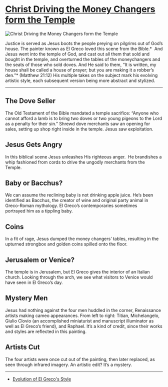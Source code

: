 # [Christ Driving the Money Changers form the Temple](http://artstories.artsmia.org/#/o/278)
![Christ Driving the Money Changers form the Temple](http://api.artsmia.org/images/278/large.jpg)

Justice is served as Jesus boots the people preying on pilgrims out of God’s house. The painter known as El Greco loved this scene from the Bible.*  And Jesus went into the temple of God, and cast out all them that sold and bought in the temple, and overturned the tables of the moneychangers and the seats of those who sold doves. And He said to them, “It is written, my house shall be called a house of prayer; but you are making it a robber’s den.”* (Matthew 21:12) His multiple takes on the subject mark his evolving artistic style, each subsequent version being more abstract and stylized.

---

## The Dove Seller

The Old Testament of the Bible mandated a temple sacrifice: “Anyone who cannot afford a lamb is to bring two doves or two young pigeons to the Lord as a penalty for their sin.” Shrewd dove merchants saw an opening for sales, setting up shop right inside in the temple. Jesus saw exploitation.

## Jesus Gets Angry

In this biblical scene Jesus unleashes His righteous anger.  He brandishes a whip fashioned from cords to drive the ungodly merchants from the Temple. 

## Baby or Bacchus?

We can assume the reclining baby is not drinking apple juice. He’s been identified as Bacchus, the creator of wine and original party animal in Greco-Roman mythology. El Greco’s contemporaries sometimes portrayed him as a tippling baby.

## Coins

In a fit of rage, Jesus dumped the money changers’ tables, resulting in the upturned strongbox and golden coins spilled onto the floor.

## Jerusalem or Venice?

The temple is in Jerusalem, but El Greco gives the interior of an Italian church. Looking through the arch, we see what visitors to Venice would have seen in El Greco’s day.  

## Mystery Men

Jesus had nothing against the four men huddled in the corner, Renaissance artists making cameo appearances. From left to right: Titian, Michelangelo, Giulio Clovio (an accomplished miniaturist and manuscript illuminator as well as El Greco’s friend), and Raphael. It’s a kind of credit, since their works and styles are reflected in this painting.

## Artists Cut

The four artists were once cut out of the painting, then later replaced, as seen through infrared imagery. An artistic edit? It’s a mystery.

---

* [Evolution of El Greco's Style](../stories/evolution-of-el-greco-s-style.md)
